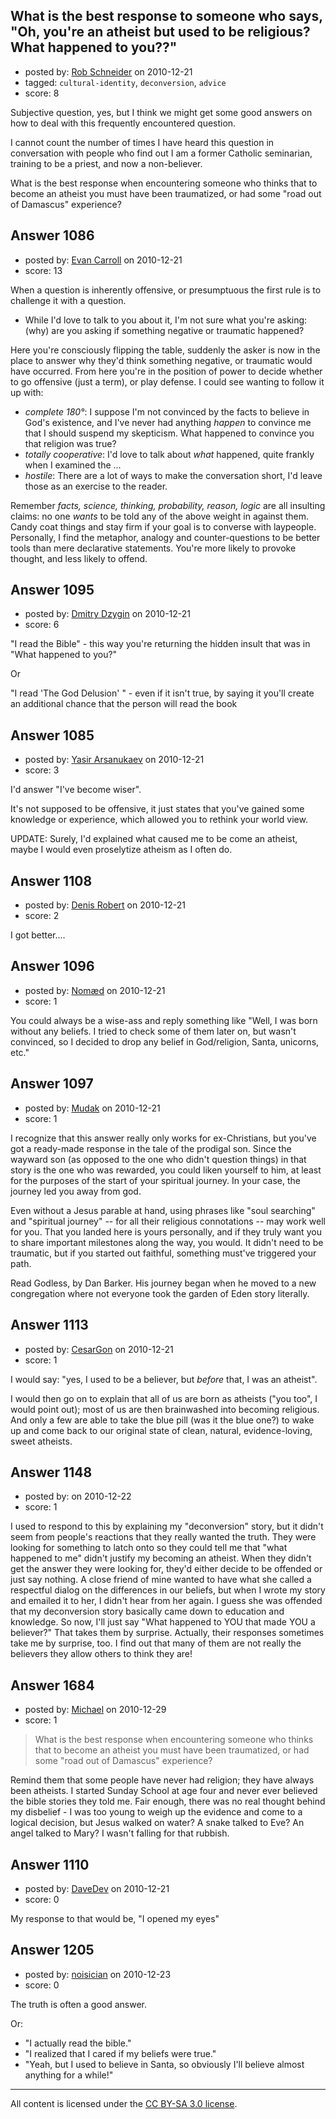 ## What is the best response to someone who says, "Oh, you're an atheist but used to be religious? What happened to you??"

- posted by: [Rob Schneider](https://stackexchange.com/users/-1/149-rob-schneider) on 2010-12-21
- tagged: `cultural-identity`, `deconversion`, `advice`
- score: 8

Subjective question, yes, but I think we might get some good answers on how to deal with this frequently encountered question.

I cannot count the number of times I have heard this question in conversation with people who find out I am a former Catholic seminarian, training to be a priest, and now a non-believer.

What is the best response when encountering someone who thinks that to become an atheist you must have been traumatized, or had some "road out of Damascus" experience?


## Answer 1086

- posted by: [Evan Carroll](https://stackexchange.com/users/-1/5-evan-carroll) on 2010-12-21
- score: 13

When a question is inherently offensive, or presumptuous the first rule is to challenge it with a question.

* While I'd love to talk to you about it, I'm not sure what you're asking: (why) are you asking if something negative or traumatic happened?

Here you're consciously flipping the table, suddenly the asker is now in the place to answer why they'd think something negative, or traumatic would have occurred. From here you're in the position of power to decide whether to go offensive (just a term), or play defense. I could see wanting to follow it up with:

* *complete 180°*: I suppose I'm not convinced by the facts to believe in God's existence, and I've never had anything *happen* to convince me that I should suspend my skepticism. What happened to convince you that religion was true?
* *totally cooperative*: I'd love to talk about *what* happened, quite frankly when I examined the ...
* *hostile*: There are a lot of ways to make the conversation short, I'd leave those as an exercise to the reader.

Remember *facts, science, thinking, probability, reason, logic* are all insulting claims: no one *wants* to be told any of the above weight in against them. Candy coat things and stay firm if your goal is to converse with laypeople. Personally, I find the metaphor, analogy and counter-questions to be better tools than mere declarative statements. You're more likely to provoke thought, and less likely to offend.


## Answer 1095

- posted by: [Dmitry Dzygin](https://stackexchange.com/users/-1/119-dmitry-dzygin) on 2010-12-21
- score: 6

"I read the Bible" - this way you're returning the hidden insult that was in "What happened to you?"

Or

"I read 'The God Delusion' " - even if it isn't true, by saying it you'll create an additional chance that the person will read the book


## Answer 1085

- posted by: [Yasir Arsanukaev](https://stackexchange.com/users/-1/197-yasir-arsanukaev) on 2010-12-21
- score: 3

I'd answer "I've become wiser".

It's not supposed to be offensive, it just states that you've gained some knowledge or experience, which allowed you to rethink your world view.

UPDATE: Surely, I'd explained what caused me to be come an atheist, maybe I would even proselytize atheism as I often do.


## Answer 1108

- posted by: [Denis Robert](https://stackexchange.com/users/-1/122-denis-robert) on 2010-12-21
- score: 2

I got better.... &nbsp;&nbsp;&nbsp;&nbsp;&nbsp;&nbsp;&nbsp;&nbsp;&nbsp;&nbsp;


## Answer 1096

- posted by: [Nomæd](https://stackexchange.com/users/-1/27-nom-d) on 2010-12-21
- score: 1

You could always be a wise-ass and reply something like "Well, I was born without any beliefs. I tried to check some of them later on, but wasn't convinced, so I decided to drop any belief in God/religion, Santa, unicorns, etc."


## Answer 1097

- posted by: [Mudak](https://stackexchange.com/users/-1/205-mudak) on 2010-12-21
- score: 1

I recognize that this answer really only works for ex-Christians, but you've got a ready-made response in the tale of the prodigal son.  Since the wayward son (as opposed to the one who didn't question things) in that story is the one who was rewarded, you could liken yourself to him, at least for the purposes of the start of your spiritual journey.  In your case, the journey led you away from god. 

Even without a Jesus parable at hand, using phrases like "soul searching" and "spiritual journey" -- for all their religious connotations -- may work well for you.  That you landed here is yours personally, and if they truly want you to share important milestones along the way, you would.  It didn't need to be traumatic, but if you started out faithful, something must've triggered your path. 

Read Godless, by Dan Barker.  His journey began when he moved to a new congregation where not everyone took the garden of Eden story literally. 


## Answer 1113

- posted by: [CesarGon](https://stackexchange.com/users/-1/80-cesargon) on 2010-12-21
- score: 1

I would say: "yes, I used to be a believer, but *before* that, I was an atheist".

I would then go on to explain that all of us are born as atheists ("you too", I would point out); most of us are then brainwashed into becoming religious. And only a few are able to take the blue pill (was it the blue one?) to wake up and come back to our original state of clean, natural, evidence-loving, sweet atheists.


## Answer 1148

- posted by: [](https://stackexchange.com/users/-1/298-user298) on 2010-12-22
- score: 1

I used to respond to this by explaining my "deconversion" story, but it didn't seem from people's reactions that they really wanted the truth. They were looking for something to latch onto so they could tell me that "what happened to me" didn't justify my becoming an atheist. When they didn't get the answer they were looking for, they'd either decide to be offended or just say nothing. A close friend of mine wanted to have what she called a respectful dialog on the differences in our beliefs, but when I wrote my story and emailed it to her, I didn't hear from her again. I guess she was offended that my deconversion story basically came down to education and knowledge. So now, I'll just say "What happened to YOU that made YOU a believer?" That takes them by surprise. Actually, their responses sometimes take me by surprise, too. I find out that many of them are not really the believers they allow others to think they are!


## Answer 1684

- posted by: [Michael](https://stackexchange.com/users/-1/377-michael) on 2010-12-29
- score: 1

> What is the best response when
> encountering someone who thinks that
> to become an atheist you must have
> been traumatized, or had some "road
> out of Damascus" experience?

Remind them that some people have never had religion; they have always been atheists. I started Sunday School at age four and never ever believed the bible stories they told me. Fair enough, there was no real thought behind my disbelief - I was too young to weigh up the evidence and come to a logical decision, but Jesus walked on water? A snake talked to Eve? An angel talked to Mary? I wasn't falling for that rubbish.


## Answer 1110

- posted by: [DaveDev](https://stackexchange.com/users/-1/284-davedev) on 2010-12-21
- score: 0

My response to that would be, "I opened my eyes"


## Answer 1205

- posted by: [noisician](https://stackexchange.com/users/-1/90-noisician) on 2010-12-23
- score: 0

The truth is often a good answer.

Or:

 - "I actually read the bible."
 - "I realized that I cared if my beliefs were true."
 - "Yeah, but I used to believe in Santa, so obviously I'll believe almost anything for a while!"



---

All content is licensed under the [CC BY-SA 3.0 license](https://creativecommons.org/licenses/by-sa/3.0/).
